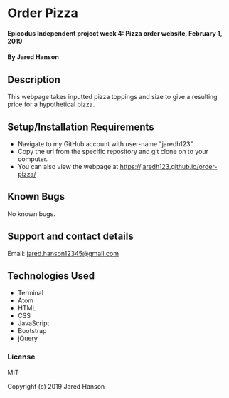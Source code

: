 # Order Pizza

#### Epicodus Independent project week 4: Pizza order website, February 1, 2019

#### By Jared Hanson

## Description

This webpage takes inputted pizza toppings and size to give a resulting price for a hypothetical pizza.

## Setup/Installation Requirements

* Navigate to my GitHub account with user-name "jaredh123".
* Copy the url from the specific repository and git clone on to your computer.
* You can also view the webpage at https://jaredh123.github.io/order-pizza/

## Known Bugs

No known bugs.

## Support and contact details

Email: jared.hanson12345@gmail.com

## Technologies Used

* Terminal
* Atom
* HTML
* CSS
* JavaScript
* Bootstrap
* jQuery

### License

MIT

Copyright (c) 2019 Jared Hanson
